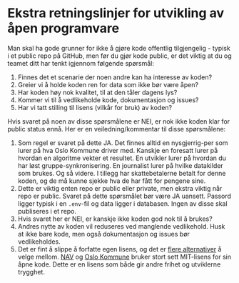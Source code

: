# Ekstra retningslinjer for utvikling av åpen programvare

Man skal ha gode grunner for ikke å gjøre kode offentlig tilgjengelig - typisk i et public repo på GitHub, men før du gjør kode public, er det viktig at du og teamet ditt har tenkt igjennom følgende spørsmål:

1. Finnes det et scenarie der noen andre kan ha interesse av koden?
2. Greier vi å holde koden ren for data som ikke bør være åpen?
3. Har koden høy nok kvalitet, til at den tåler dagens lys?
4. Kommer vi til å vedlikeholde kode, dokumentasjon og issues?
5. Har vi tatt stilling til lisens (vilkår for bruk) av koden?

Hvis svaret på noen av disse spørsmålene er NEI, er nok ikke koden klar for public status ennå. Her er en veiledning/kommentar til disse spørsmålene:

1. Som regel er svaret på dette JA. Det finnes alltid en nysgjerrig-per som lurer på hva Oslo Kommune driver med. Kanskje en foresatt lurer på hvordan en algoritme vekter et resultet. En utvikler lurer på hvordan du har løst gruppe-synkronisering. En journalist lurer på hvilke datakilder som brukes. Og så videre. I tillegg har skattebetalerne betalt for denne koden, og de må kunne sjekke hva de har fått for pengene sine.
2. Dette er viktig enten repo er public eller private, men ekstra viktig når repo er public. Svaret på dette spørsmålet bør være JA uansett. Passord ligger typisk i en `.env`-fil og data ligger i databasen. Ingen av disse skal publiseres i et repo.
3. Hvis svaret her er NEI, er kanskje ikke koden god nok til å brukes?
4. Andres nytte av koden vil reduseres ved manglende vedlikehold. Husk at ikke bare kode, men også dokumentasjon og issues bør vedlikeholdes.
5. Det er fint å slippe å forfatte egen lisens, og det er [flere alternativer](https://en.wikipedia.org/wiki/Permissive_software_license) å velge mellom. [NAV](https://github.com/navikt) og [Oslo Kommune](https://github.com/oslokommune) bruker stort sett MIT-lisens for sin åpne kode. Dette er en lisens som både gir andre frihet og utviklerne trygghet.
